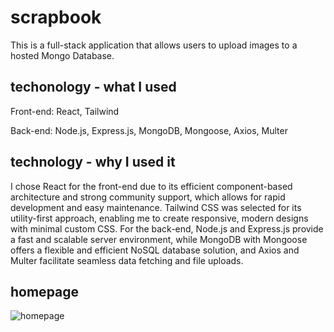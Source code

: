 # scrapbook

This is a full-stack application that allows users to upload images to a hosted Mongo Database.  

## techonology - what I used

Front-end: React, Tailwind

Back-end: Node.js, Express.js, MongoDB, Mongoose, Axios, Multer

## technology - why I used it

I chose React for the front-end due to its efficient component-based architecture and strong community support, which allows for rapid development and easy maintenance. Tailwind CSS was selected for its utility-first approach, enabling me to create responsive, modern designs with minimal custom CSS. For the back-end, Node.js and Express.js provide a fast and scalable server environment, while MongoDB with Mongoose offers a flexible and efficient NoSQL database solution, and Axios and Multer facilitate seamless data fetching and file uploads.

## homepage

![homepage](https://raw.githubusercontent.com/nem-bla/scrapbook/main/images/Screenshot%202024-06-13%20at%207.54.50%E2%80%AFPM.png)
